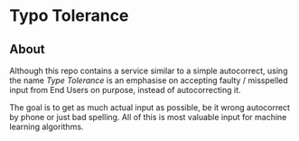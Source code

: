 # Typo Tolerance

## About

Although this repo contains a service similar to a simple autocorrect, using the name _Type Tolerance_ is an emphasise on accepting faulty / misspelled input from End Users on purpose, instead of autocorrecting it.

The goal is to get as much actual input as possible, be it wrong autocorrect by phone or just bad spelling. All of this is most valuable input for machine learning algorithms.
